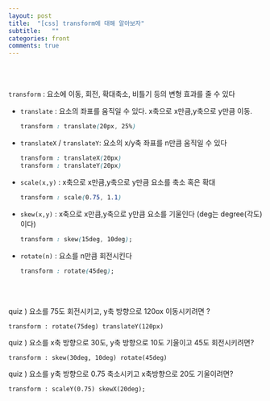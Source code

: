 ```yaml
---
layout: post
title:  "[css] transform에 대해 알아보자"
subtitle:   ""
categories: front 
comments: true
---
```




<br>

<br>

`transform` : 요소에 이동, 회전, 확대축소, 비틀기 등의 변형 효과를 줄 수 있다

* `translate` : 요소의 좌표를 움직일 수 있다. x축으로 x만큼,y축으로 y만큼 이동.

  ~~~css
  transform : translate(20px, 25%)
  ~~~

* `translateX` / `translateY`: 요소의 x/y축 좌표를 n만큼 움직일 수 있다

  ~~~css
  transform : translateX(20px)
  transform : translateY(20px)
  ~~~

* `scale(x,y)` : x축으로 x만큼,y축으로 y만큼 요소를 축소 혹은 확대

  ~~~css
  transform : scale(0.75, 1.1)
  ~~~

* `skew(x,y)` : x축으로 x만큼,y축으로 y만큼 요소를 기울인다 (deg는 degree(각도)이다)

  ~~~css
  transform : skew(15deg, 10deg);
  ~~~
  
* `rotate(n)` : 요소를 n만큼 회전시킨다

  ~~~css
  transform : rotate(45deg);
  ~~~
  
  

<br>

<br>

quiz ) 요소를 75도 회전시키고, y축 방향으로 120ox 이동시키려면 ? 

~~~
transform : rotate(75deg) translateY(120px)
~~~

quiz ) 요소를 x축 방향으로 30도, y축 방향으로 10도 기울이고 45도 회전시키려면?

~~~
transform : skew(30deg, 10deg) rotate(45deg)
~~~

quiz ) 요소를 y축 방향으로 0.75 축소시키고 x축방향으로 20도 기울이려면?

~~~
transform : scaleY(0.75) skewX(20deg);
~~~



<br>

<br>

<br>

<br>

<br>

<br>

<br>

<br>

<br>

<br>

<br>

<br>













